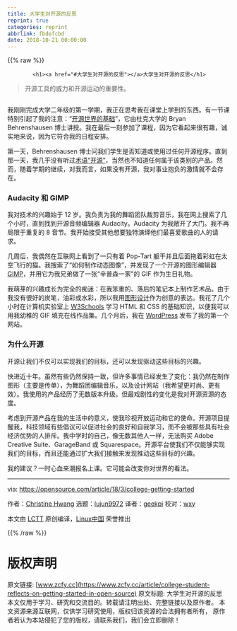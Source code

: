 ```yaml
---
title: 大学生对开源的反思
reprint: true
categories: reprint
abbrlink: fbdefcbd
date: 2018-10-21 00:00:00
---
```


{{% raw %}}

            <h1><a href="#大学生对开源的反思"></a>大学生对开源的反思</h1>
<blockquote>
<p>开源工具的威力和开源运动的重要性。</p>
</blockquote>
<p><a href="https://camo.githubusercontent.com/80357412ed11bc6b8f3aa3af9da24b1dfb065da0/68747470733a2f2f6f70656e736f757263652e636f6d2f73697465732f64656661756c742f66696c65732f7374796c65732f696d6167652d66756c6c2d73697a652f7075626c69632f6c6561642d696d616765732f4f5344435f776f6d656e5f636f6d707574696e675f322e706e673f69746f6b3d4a506c5235614341"><img src="https://p0.ssl.qhimg.com/t01d11ae91f89582738.png" alt=""></a></p>
<p>我刚刚完成大学二年级的第一学期，我正在思考我在课堂上学到的东西。有一节课特别引起了我的注意：“<a href="https://ssri.duke.edu/news/new-course-explores-open-source-principles">开源世界的基础</a>”，它由杜克大学的 Bryan Behrenshausen 博士讲授。我在最后一刻参加了课程，因为它看起来很有趣，诚实地来说，因为它符合我的日程安排。</p>
<p>第一天，Behrenshausen 博士问我们学生是否知道或使用过任何开源程序。直到那一天，我几乎没有听过<a href="https://opensource.com/node/42001">术语“开源”</a>，当然也不知道任何属于该类别的产品。然而，随着学期的继续，对我而言，如果没有开源，我对事业抱负的激情就不会存在。</p>
<h3><a href="#audacity-和-gimp"></a>Audacity 和 GIMP</h3>
<p>我对技术的兴趣始于 12 岁。我负责为我的舞蹈团队裁剪音乐，我在网上搜索了几个小时，直到找到开源音频编辑器 Audacity。Audacity 为我敞开了大门。我不再局限于重复的 8 音节。我开始接受其他想要独特演绎他们最喜爱歌曲的人的请求。</p>
<p>几周后，我偶然在互联网上看到了一只有着 Pop-Tart 躯干并且后面拖着彩虹在太空飞行的猫。我搜索了“如何制作动态图像”，并发现了一个开源的图形编辑器 <a href="https://www.gimp.org/">GIMP</a>，并用它为我兄弟做了一张“辛普森一家”的 GIF 作为生日礼物。</p>
<p>我萌芽的兴趣成长为完全的痴迷：在我笨重的、落后的笔记本上制作艺术品。由于我没有很好的炭笔，油彩或水彩，所以我用<a href="https://opensource.com/node/30251">图形设计</a>作为创意的表达。我花了几个小时在计算机实验室上 <a href="https://www.w3schools.com/">W3Schools</a> 学习 HTML 和 CSS 的基础知识，以便我可以用我幼稚的 GIF 填充在线作品集。几个月后，我在 <a href="https://opensource.com/node/31441">WordPress</a> 发布了我的第一个网站。</p>
<h3><a href="#为什么开源"></a>为什么开源</h3>
<p>开源让我们不仅可以实现我们的目标，还可以发现驱动这些目标的兴趣。</p>
<p>快进近十年。虽然有些仍然保持一致，但许多事情已经发生了变化：我仍然在制作图形（主要是传单），为舞蹈团编辑音乐，以及设计网站（我希望更时尚、更有效）。我使用的产品经历了无数版本升级。但最戏剧性的变化是我对开源资源的态度。</p>
<p>考虑到开源产品在我的生活中的意义，使我珍视开放运动和它的使命。开源项目提醒我，科技领域有些倡议可以促进社会的良好和自我学习，而不会被那些具有社会经济优势的人排斥。我中学时的自己，像无数其他人一样，无法购买 Adobe Creative Suite、GarageBand 或 Squarespace。开源平台使我们不仅能够实现我们的目标，而且还能通过扩大我们接触来发现推动这些目标的兴趣。</p>
<p>我的建议？一时心血来潮报名上课。它可能会改变你对世界的看法。</p>
<hr>
<p>via: <a href="https://opensource.com/article/18/3/college-getting-started">https://opensource.com/article/18/3/college-getting-started</a></p>
<p>作者：<a href="https://opensource.com/users/christinehwang">Christine Hwang</a> 选题：<a href="https://github.com/lujun9972">lujun9972</a> 译者：<a href="https://github.com/geekpi">geekpi</a> 校对：<a href="https://github.com/wxy">wxy</a></p>
<p>本文由 <a href="https://github.com/LCTT/TranslateProject">LCTT</a> 原创编译，<a href="https://linux.cn/">Linux中国</a> 荣誉推出</p>

          
{{% /raw %}}

# 版权声明
原文链接: [www.zcfy.cc](https://www.zcfy.cc/article/college-student-reflects-on-getting-started-in-open-source)
原文标题: 大学生对开源的反思
本文仅用于学习、研究和交流目的。转载请注明出处、完整链接以及原作者。
本文资源来源互联网，仅供学习研究使用，版权归该资源的合法拥有者所有，
原作者若认为本站侵犯了您的版权，请联系我们，我们会立即删除！
